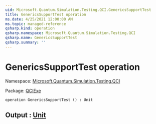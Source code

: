```yaml
---
uid: Microsoft.Quantum.Simulation.Testing.QCI.GenericsSupportTest
title: GenericsSupportTest operation
ms.date: 4/25/2021 12:00:00 AM
ms.topic: managed-reference
qsharp.kind: operation
qsharp.namespace: Microsoft.Quantum.Simulation.Testing.QCI
qsharp.name: GenericsSupportTest
qsharp.summary: ''
---
```


# GenericsSupportTest operation

Namespace: [Microsoft.Quantum.Simulation.Testing.QCI](xref:Microsoft.Quantum.Simulation.Testing.QCI)

Package: [QCIExe](https://nuget.org/packages/QCIExe)




```qsharp
operation GenericsSupportTest () : Unit
```


## Output : [Unit](xref:microsoft.quantum.qsharp.valueliterals#unit-literal)

